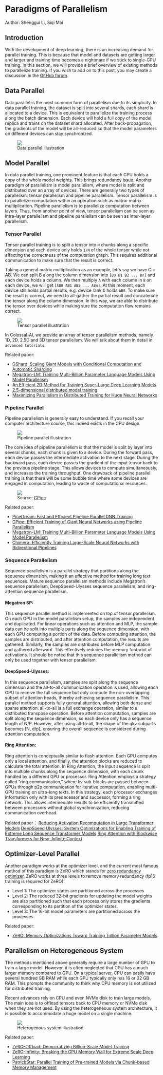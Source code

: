 # Paradigms of Parallelism

Author: Shenggui Li, Siqi Mai

## Introduction

With the development of deep learning, there is an increasing demand for parallel training. This is because that model
and datasets are getting larger and larger and training time becomes a nightmare if we stick to single-GPU training. In
this section, we will provide a brief overview of existing methods to parallelize training. If you wish to add on to this
post, you may create a discussion in the [GitHub forum](https://github.com/hpcaitech/ColossalAI/discussions).

## Data Parallel

Data parallel is the most common form of parallelism due to its simplicity. In data parallel training, the dataset is split
into several shards, each shard is allocated to a device. This is equivalent to parallelize the training process along the
batch dimension. Each device will hold a full copy of the model replica and trains on the dataset shard allocated. After
back-propagation, the gradients of the model will be all-reduced so that the model parameters on different devices can stay
synchronized.

<figure style={{textAlign: "center"}}>
<img src="https://s2.loli.net/2022/01/28/WSAensMqjwHdOlR.png"/>
<figcaption>Data parallel illustration</figcaption>
</figure>

## Model Parallel

In data parallel training, one prominent feature is that each GPU holds a copy of the whole model weights. This brings
redundancy issue. Another paradigm of parallelism is model parallelism, where model is split and distributed over an array
of devices. There are generally two types of parallelism: tensor parallelism and pipeline parallelism. Tensor parallelism is
to parallelize computation within an operation such as matrix-matrix multiplication. Pipeline parallelism is to parallelize
computation between layers. Thus, from another point of view, tensor parallelism can be seen as intra-layer parallelism and
pipeline parallelism can be seen as inter-layer parallelism.

### Tensor Parallel

Tensor parallel training is to split a tensor into `N` chunks along a specific dimension and each device only holds `1/N`
of the whole tensor while not affecting the correctness of the computation graph. This requires additional communication
to make sure that the result is correct.

Taking a general matrix multiplication as an example, let's say we have C = AB. We can split B along the column dimension
into `[B0 B1 B2 ... Bn]` and each device holds a column. We then multiply `A` with each column in `B` on each device, we
will get `[AB0 AB1 AB2 ... ABn]`. At this moment, each device still holds partial results, e.g. device rank 0 holds `AB0`.
To make sure the result is correct, we need to all-gather the partial result and concatenate the tensor along the column
dimension. In this way, we are able to distribute the tensor over devices while making sure the computation flow remains
correct.

<figure style={{textAlign: "center"}}>
<img src="https://s2.loli.net/2022/01/28/2ZwyPDvXANW4tMG.png"/>
<figcaption>Tensor parallel illustration</figcaption>
</figure>

In Colossal-AI, we provide an array of tensor parallelism methods, namely 1D, 2D, 2.5D and 3D tensor parallelism. We will
talk about them in detail in `advanced tutorials`.


Related paper:
- [GShard: Scaling Giant Models with Conditional Computation and Automatic Sharding](https://arxiv.org/abs/2006.16668)
- [Megatron-LM: Training Multi-Billion Parameter Language Models Using Model Parallelism](https://arxiv.org/abs/1909.08053)
- [An Efficient 2D Method for Training Super-Large Deep Learning Models](https://arxiv.org/abs/2104.05343)
- [2.5-dimensional distributed model training](https://arxiv.org/abs/2105.14500)
- [Maximizing Parallelism in Distributed Training for Huge Neural Networks](https://arxiv.org/abs/2105.14450)

### Pipeline Parallel

Pipeline parallelism is generally easy to understand. If you recall your computer architecture course, this indeed exists
in the CPU design.

<figure style={{textAlign: "center"}}>
<img src="https://s2.loli.net/2022/01/28/at3eDv7kKBusxbd.png"/>
<figcaption>Pipeline parallel illustration</figcaption>
</figure>

The core idea of pipeline parallelism is that the model is split by layer into several chunks, each chunk is
given to a device. During the forward pass, each device passes the intermediate activation to the next stage. During the backward pass,
each device passes the gradient of the input tensor back to the previous pipeline stage. This allows devices to compute simultaneously,
and increases the training throughput. One drawback of pipeline parallel training is that there will be some bubble time where
some devices are engaged in computation, leading to waste of computational resources.

<figure style={{textAlign: "center"}}>
<img src="https://s2.loli.net/2022/01/28/sDNq51PS3Gxbw7F.png"/>
<figcaption>Source: <a href="https://arxiv.org/abs/1811.06965">GPipe</a></figcaption>
</figure>

Related paper:
- [PipeDream: Fast and Efficient Pipeline Parallel DNN Training](https://arxiv.org/abs/1806.03377)
- [GPipe: Efficient Training of Giant Neural Networks using Pipeline Parallelism](https://arxiv.org/abs/1811.06965)
- [Megatron-LM: Training Multi-Billion Parameter Language Models Using Model Parallelism](https://arxiv.org/abs/1909.08053)
- [Chimera: Efficiently Training Large-Scale Neural Networks with Bidirectional Pipelines](https://arxiv.org/abs/2107.06925)

###  Sequence Parallelism
Sequence parallelism is a parallel strategy that partitions along the sequence dimension, making it an effective method for training long text sequences. Mature sequence parallelism methods include Megatron’s sequence parallelism, DeepSpeed-Ulysses sequence parallelism, and ring-attention sequence parallelism.

#### Megatron SP:
This sequence parallel method is implemented on top of tensor parallelism. On each GPU in the model parallelism setup, the samples are independent and duplicated. For linear operations such as attention and MLP, the sample data can be split into multiple parts along the sequence dimension, with each GPU computing a portion of the data. Before computing attention, the samples are distributed, and after attention computation, the results are gathered. Similarly, the samples are distributed before MLP computation and gathered afterward. This effectively reduces the memory footprint of activations. It should be noted that this sequence parallelism method can only be used together with tensor parallelism.

#### DeepSpeed-Ulysses:
In this sequence parallelism, samples are split along the sequence dimension and the all-to-all communication operation is used, allowing each GPU to receive the full sequence but only compute the non-overlapping subset of attention heads, thereby achieving sequence parallelism. This parallel method supports fully general attention, allowing both dense and sparse attention.
all-to-all is a full exchange operation, similar to a distributed transpose operation. Before attention computation, samples are split along the sequence dimension, so each device only has a sequence length of N/P. However, after using all-to-all, the shape of the qkv subparts becomes [N, d/p], ensuring the overall sequence is considered during attention computation.

#### Ring Attention:
Ring attention is conceptually similar to flash attention. Each GPU computes only a local attention, and finally, the attention blocks are reduced to calculate the total attention. In Ring Attention, the input sequence is split into multiple chunks along the sequence dimension, with each chunk handled by a different GPU or processor. Ring Attention employs a strategy called "ring communication," where kv sub-blocks are passed between GPUs through p2p communication for iterative computation, enabling multi-GPU training on ultra-long texts. In this strategy, each processor exchanges information only with its predecessor and successor, forming a ring network. This allows intermediate results to be efficiently transmitted between processors without global synchronization, reducing communication overhead.

Related paper：
[Reducing Activation Recomputation in Large Transformer Models](https://arxiv.org/pdf/2205.05198)
[DeepSpeed Ulysses: System Optimizations for Enabling Training of Extreme Long Sequence Transformer Models](https://arxiv.org/abs/2309.14509)
[Ring Attention with Blockwise Transformers for Near-Infinite Context](https://arxiv.org/pdf/2310.01889)


## Optimizer-Level Parallel

Another paradigm works at the optimizer level, and the current most famous method of this paradigm is ZeRO which stands
for [zero redundancy optimizer](https://arxiv.org/abs/1910.02054). ZeRO works at three levels to remove memory redundancy
(fp16 training is required for ZeRO):

- Level 1: The optimizer states are partitioned across the processes
- Level 2: The reduced 32-bit gradients for updating the model weights are also partitioned such that each process
only stores the gradients corresponding to its partition of the optimizer states.
- Level 3: The 16-bit model parameters are partitioned across the processes

Related paper:
- [ZeRO: Memory Optimizations Toward Training Trillion Parameter Models](https://arxiv.org/abs/1910.02054)


## Parallelism on Heterogeneous System

The methods mentioned above generally require a large number of GPU to train a large model. However, it is often neglected
that CPU has a much larger memory compared to GPU. On a typical server, CPU can easily have several hundred GB RAM while each GPU
typically only has 16 or 32 GB RAM. This prompts the community to think why CPU memory is not utilized for distributed training.

Recent advances rely on CPU and even NVMe disk to train large models. The main idea is to offload tensors back to CPU memory
or NVMe disk when they are not used. By using the heterogeneous system architecture, it is possible to accommodate a huge
model on a single machine.

<figure style={{textAlign: "center"}}>
<img src="https://s2.loli.net/2022/01/28/qLHD5lk97hXQdbv.png"/>
<figcaption>Heterogenous system illustration</figcaption>
</figure>

Related paper:
- [ZeRO-Offload: Democratizing Billion-Scale Model Training](https://arxiv.org/abs/2101.06840)
- [ZeRO-Infinity: Breaking the GPU Memory Wall for Extreme Scale Deep Learning](https://arxiv.org/abs/2104.07857)
- [PatrickStar: Parallel Training of Pre-trained Models via Chunk-based Memory Management](https://arxiv.org/abs/2108.05818)
